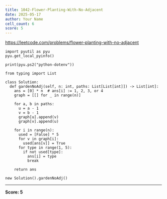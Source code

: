 ```yaml
---
title: 1042-Flower-Planting-With-No-Adjacent
date: 2025-05-17
author: Your Name
cell_count: 6
score: 5
---
```


https://leetcode.com/problems/flower-planting-with-no-adjacent


```
import pyutil as pyu
pyu.get_local_pyinfo()
```


```
print(pyu.ps2("python-dotenv"))
```


```
from typing import List
```


```
class Solution:
  def gardenNoAdj(self, n: int, paths: List[List[int]]) -> List[int]:
    ans = [0] * n  # ans[i] := 1, 2, 3, or 4
    graph = [[] for _ in range(n)]

    for a, b in paths:
      u = a - 1
      v = b - 1
      graph[u].append(v)
      graph[v].append(u)

    for i in range(n):
      used = [False] * 5
      for v in graph[i]:
        used[ans[v]] = True
      for type in range(1, 5):
        if not used[type]:
          ans[i] = type
          break

    return ans
```


```
new Solution().gardenNoAdj()
```


---
**Score: 5**